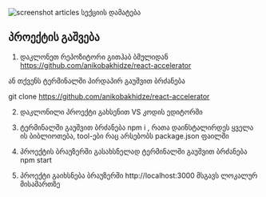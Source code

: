 ![screenshot](https://github.com/anikobakhidze/react-accelerator/assets/80447919/210e0254-6d5f-4c19-b386-b69e05ecd7a4)
articles სექციის დამატება 

## პროექტის გაშვება

1. დაკლონეთ რეპოზიტორი გითჰაბ ბმულიდან
   https://github.com/anikobakhidze/react-accelerator

ან თქვენს ტერმინალში პირდაპირ გაუშვით ბრძანება

git clone https://github.com/anikobakhidze/react-accelerator

2. დაკლონილი პროექტი გახსენით VS კოდის ედიტორში

3. ტერმინალში გაუშვით ბრძანება npm i , რათა დაინსტალირდეს ყველა ის ბიბლიოთება, tool-ები რაც არსებობს package.json ფაილში

4. პროექტის ბრაუზერში გასახსნელად ტერმინალში გაუშვით ბრძანება npm start

5. პროექტი გაიხსნება ბრაუზერში http://localhost:3000 მსგავს ლოკალურ მისამართზე
